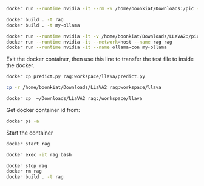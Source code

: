 ```sh
docker run --runtime nvidia -it --rm -v /home/boonkiat/Downloads:/pic --network=host dustynv/llava:r36.2.0
```

```sh
docker build . -t rag
docker build . -t my-ollama
```

```sh
docker run --runtime nvidia -it -v /home/boonkiat/Downloads/LLaVA2:/pic --network=host --name rag rag
docker run --runtime nvidia -it --network=host --name rag rag
docker run --runtime nvidia -it --name ollama-con my-ollama
```

Exit the docker container, then use this line to transfer the test file to inside the docker.
```sh
docker cp predict.py rag:workspace/llava/predict.py
```

```sh
cp -r /home/boonkiat/Downloads/LLaVA2 rag:workspace/llava
```

```sh
docker cp  ~/Downloads/LLaVA2 rag:/workspace/llava
```

Get docker container id from:
```sh
docker ps -a
```

Start the container
```sh
docker start rag
```

```sh
docker exec -it rag bash
```

```sh
docker stop rag
docker rm rag
docker build . -t rag
```
